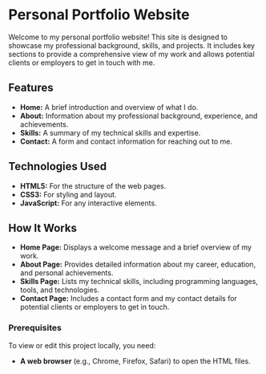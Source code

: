# Personal Portfolio Website

Welcome to my personal portfolio website! This site is designed to showcase my professional background, skills, and projects. It includes key sections to provide a comprehensive view of my work and allows potential clients or employers to get in touch with me.

## Features

- **Home:** A brief introduction and overview of what I do.
- **About:** Information about my professional background, experience, and achievements.
- **Skills:** A summary of my technical skills and expertise.
- **Contact:** A form and contact information for reaching out to me.

## Technologies Used

- **HTML5:** For the structure of the web pages.
- **CSS3:** For styling and layout.
- **JavaScript:** For any interactive elements.

## How It Works

- **Home Page:** Displays a welcome message and a brief overview of my work.
- **About Page:** Provides detailed information about my career, education, and personal achievements.
- **Skills Page:** Lists my technical skills, including programming languages, tools, and technologies.
- **Contact Page:** Includes a contact form and my contact details for potential clients or employers to get in touch.


### Prerequisites

To view or edit this project locally, you need:

- **A web browser** (e.g., Chrome, Firefox, Safari) to open the HTML files.
